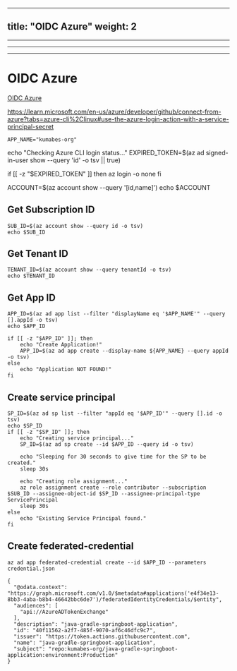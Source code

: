 
---
title: "OIDC Azure"
weight: 2
---

---------
---------
---------

# OIDC Azure

[OIDC Azure](https://learn.microsoft.com/en-us/azure/active-directory/workload-identities/workload-identity-federation-create-trust?pivots=identity-wif-apps-methods-azcli)

https://learn.microsoft.com/en-us/azure/developer/github/connect-from-azure?tabs=azure-cli%2Clinux#use-the-azure-login-action-with-a-service-principal-secret

```
APP_NAME="kumabes-org"
```

echo "Checking Azure CLI login status..."
EXPIRED_TOKEN=$(az ad signed-in-user show --query 'id' -o tsv || true)

if [[ -z "$EXPIRED_TOKEN" ]]
then
    az login -o none
fi

ACCOUNT=$(az account show --query '[id,name]')
echo $ACCOUNT

## Get Subscription ID
```
SUB_ID=$(az account show --query id -o tsv)
echo $SUB_ID
```

## Get Tenant ID
```
TENANT_ID=$(az account show --query tenantId -o tsv)
echo $TENANT_ID
```

## Get App ID
```
APP_ID=$(az ad app list --filter "displayName eq '$APP_NAME'" --query [].appId -o tsv)
echo $APP_ID

if [[ -z "$APP_ID" ]]; then
    echo "Create Application!"
    APP_ID=$(az ad app create --display-name ${APP_NAME} --query appId -o tsv)
else
    echo "Application NOT FOUND!"
fi
```

## Create service principal
```
SP_ID=$(az ad sp list --filter "appId eq '$APP_ID'" --query [].id -o tsv)
echo $SP_ID
if [[ -z "$SP_ID" ]]; then
    echo "Creating service principal..."
    SP_ID=$(az ad sp create --id $APP_ID --query id -o tsv)

    echo "Sleeping for 30 seconds to give time for the SP to be created."
    sleep 30s

    echo "Creating role assignment..."
    az role assignment create --role contributor --subscription $SUB_ID --assignee-object-id $SP_ID --assignee-principal-type ServicePrincipal
    sleep 30s    
else
    echo "Existing Service Principal found."
fi
```

## Create federated-credential
```
az ad app federated-credential create --id $APP_ID --parameters credential.json
```

```
{
  "@odata.context": "https://graph.microsoft.com/v1.0/$metadata#applications('e4f34e13-8bb3-4aba-b8b4-46642bbc6de7')/federatedIdentityCredentials/$entity",
  "audiences": [
    "api://AzureADTokenExchange"
  ],
  "description": "java-gradle-springboot-application",
  "id": "40f11562-a2f7-485f-9070-af6c46dfc9c7",
  "issuer": "https://token.actions.githubusercontent.com",
  "name": "java-gradle-springboot-application",
  "subject": "repo:kumabes-org/java-gradle-springboot-application:environment:Production"
}
```
